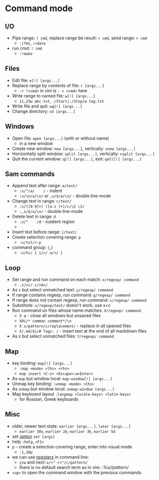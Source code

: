 # Command mode

## I/O

* Pipe range: `| cmd`, replace range be result: `< cmd`, send range: `> cmd`
  * `:|fmt`, `:<date`
* run cmd: `! cmd`
  * `:!make`

## Files

* Edit file: `e[!] [args...]`
* Replace range by contents of file: `r [args...]`
  * `:r !<cmd>` in vim is `: < <cmd>` here
* Write range to named file: `w[!] [args...]`
  * `11,23w abc.txt`, `-/Start/,/Stop/w tag.txt`
* Write file and quit: `wq[!] [args...]`
* Change directory: `cd [args...]`

## Windows

* Open file: `open [args...]` (with or without name)
  * in a new window
* Create new window: `new [args...]`, vertically: `vnew [args...]`
* Horizontally split window: `split [args...]`, vertically: `vsplit [args...]`
* Quit the current window: `q[!] [args...]`, exit: `qall[!] [args...]`

## Sam commands

* Append text after range: `a/text/`
  * `:x/^/a/    /` - indent
  * `:x/\n/a/\n/` or `,x/$/a/\n/` - double line-mode
* Change text in range: `c/text/`
  * `:x/([0-9]+) ([a-z ]+)/c/\2 \1/`
  * `:,x/$/a/\n/` - double line-mode
* Delete text in range: `d`
  * `:x/^    /d` - outdent region
  *
* Insert text before range: `i/text/`
* Create selection covering range: `p`
  * `:x/txt/+-p`
* command group: `{`,`}`
  * `:x/Vi/ { i/>/ a/</ }`

## Loop

* Set range and run command on each match: `x/regexp/ command`
  * `,x/vi/ c/>&</`
* As `x` but select unmatched text: `y/regexp/ command`
* If range contains regexp, run command: `g/regexp/ command`
* If range does not contain regexp, run command: `v/regexp/ command`
* Substitute: `s/regexp/text/` doesn't work, use x+c
* Run command on files whose name matches: `X/regexp/ command`
  * `X q` - close all windows but unsaved files
  * `X0i/* common comment*/\n`
  * `X x/pattern/c/replacement/` - replace in all opened files
  * `X/.md/$i/# Tags: /` - insert text at the end of all markdown files
* As `X` but select unmatched files: `Y/regexp/ command`

## Map

* key binding: `map[!] [args...]`
  * `:map <mode> <lhs> <rhs>`
  * `map insert <C-s> <Escape>:w<Enter>`
* As `map` but window local: `map-window[!] [args...]`
* Unmap key binding: `:unmap <mode> <lhs>`
* As `unmap` but window local: `unmap-window [args...]`
* Map keyboard layout `:langmap <locale-keys> <latin-keys>`
  * for Russian, Greek keyboards

## Misc

* older, newer text state: `earlier [args...]`, `later [args...]`
  * `earlier 30s`, `earlier 2m`, `earlier 3h`, `earlier 5d`
* set [option](options.md) `set [args]`
* help `:help`, `<F1>`
* `p` - create a selection covering range, enter into visual mode
  * `:1,10p`
* we can use [registers](register.md) in command line:
  * `yiw` and next`:x/<^-r>"/c/pattern/`
  * there is no default search term as in vim: _:%s//pattern/_
* `<up>` to open the command window with the previous commands
